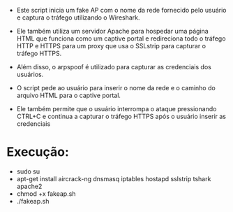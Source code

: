 - Este script inicia um fake AP com o nome da rede fornecido pelo usuário e captura o tráfego utilizando o Wireshark. 
- Ele também utiliza um servidor Apache para hospedar uma página HTML que funciona como um captive portal e redireciona todo o tráfego HTTP e HTTPS para um proxy que usa o SSLstrip para capturar o tráfego HTTPS. 
- Além disso, o arpspoof é utilizado para capturar as credenciais dos usuários.

- O script pede ao usuário para inserir o nome da rede e o caminho do arquivo HTML para o captive portal. 
- Ele também permite que o usuário interrompa o ataque pressionando CTRL+C e continua a capturar o tráfego HTTPS após o usuário inserir as credenciais

 # Execução:

- sudo su
- apt-get install aircrack-ng dnsmasq iptables hostapd sslstrip tshark apache2
- chmod +x fakeap.sh
- ./fakeap.sh
